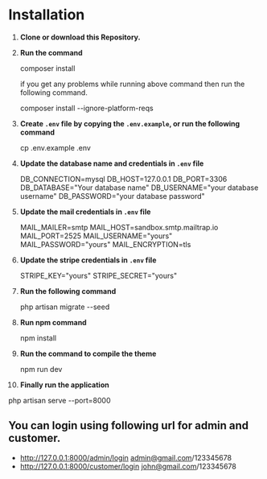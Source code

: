 # Installation

1. **Clone or download this Repository.**
2. **Run the command**
   
   composer install
   
   if you get any problems while running above command then run the following command.
   
   composer install --ignore-platform-reqs
   

3. **Create `.env` file by copying the `.env.example`, or run the following command**
   
   cp .env.example .env
   

4. **Update the database name and credentials in `.env` file**
   
    DB_CONNECTION=mysql
    DB_HOST=127.0.0.1
    DB_PORT=3306
    DB_DATABASE="Your database name"
    DB_USERNAME="your database username"
    DB_PASSWORD="your database password"
   
   
5. **Update the mail credentials in `.env` file**
   
    MAIL_MAILER=smtp
    MAIL_HOST=sandbox.smtp.mailtrap.io
    MAIL_PORT=2525
    MAIL_USERNAME="yours"
    MAIL_PASSWORD="yours"
    MAIL_ENCRYPTION=tls
      
   
6. **Update the stripe credentials in `.env` file**
   
    STRIPE_KEY="yours"
    STRIPE_SECRET="yours"
   
7. **Run the following command**
   
   php artisan migrate --seed
   
8. **Run npm command**
   
   npm install
   
9. **Run the command to compile the theme**
    
    npm run dev
    
10. **Finally run the application**
   
   php artisan serve --port=8000
   
## You can login using following url for admin and customer.

- http://127.0.0.1:8000/admin/login admin@gmail.com/123345678
- http://127.0.0.1:8000/customer/login john@gmail.com/123345678
